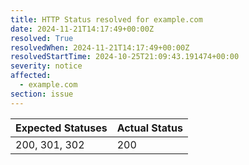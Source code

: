 ```yaml
---
title: HTTP Status resolved for example.com
date: 2024-11-21T14:17:49+00:00Z
resolved: True
resolvedWhen: 2024-11-21T14:17:49+00:00Z
resolvedStartTime: 2024-10-25T21:09:43.191474+00:00
severity: notice
affected:
  - example.com
section: issue
---
```


| Expected Statuses | Actual Status  |
|-------------------|----------------|
| 200, 301, 302 | 200 |
